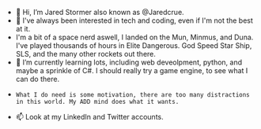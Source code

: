 - 👋 Hi, I’m Jared Stormer also known as @Jaredcrue. 
- 👀 I've always been interested in tech and coding, even if I'm not the best at it. 
- I'm a bit of a space nerd aswell, I landed on the Mun, Minmus, and Duna. I've played thousands of hours in Elite Dangerous. God Speed Star Ship, SLS, and the many other rockets out there. 
- 🌱 I’m currently learning lots, including web deveolpment, python, and maybe a sprinkle of C#. I should really try a game engine, to see what I can do there.
-     What I do need is some motivation, there are too many distractions in this world. My ADD mind does what it wants.
- 📫 Look at my LinkedIn and Twitter accounts. 



<!---
Jaredcrue/Jaredcrue is a ✨ special ✨ repository because its `README.md` (this file) appears on your GitHub profile.
You can click the Preview link to take a look at your changes. 
--->
